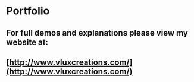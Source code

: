 # Portfolio
## For full demos and explanations please view my website at:
## [http://www.vluxcreations.com/](http://www.vluxcreations.com/)

